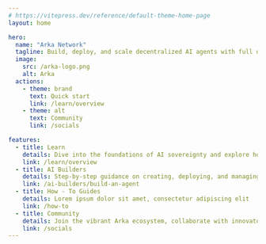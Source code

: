 ```yaml
---
# https://vitepress.dev/reference/default-theme-home-page
layout: home

hero:
  name: "Arka Network"
  tagline: Build, deploy, and scale decentralized AI agents with full data ownership and trustless precision. Empowering AI to operate autonomously in a truly decentralized ecosystem.
  image:
    src: /arka-logo.png
    alt: Arka
  actions:
    - theme: brand
      text: Quick start
      link: /learn/overview
    - theme: alt
      text: Community
      link: /socials

features:
  - title: Learn
    details: Dive into the foundations of AI sovereignty and explore how Arka revolutionizes decentralized AI systems.
    link: /learn/overview
  - title: AI Builders
    details: Step-by-step guidance on creating, deploying, and managing AI agents in a decentralized ecosystem.
    link: /ai-builders/build-an-agent
  - title: How - To Guides
    details: Lorem ipsum dolor sit amet, consectetur adipiscing elit
    link: /how-to
  - title: Community
    details: Join the vibrant Arka ecosystem, collaborate with innovators, and shape the decentralized AI future.
    link: /socials
---
```


